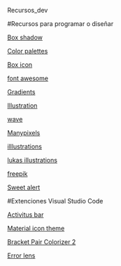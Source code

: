 Recursos_dev

#Recursos para programar o diseñar

[Box shadow](https://www.cssmatic.com/box-shadow)

[Color palettes](https://coolors.co/508ca4-513b3c-329f5b-e5ebea-0d5d56)

[Box icon ](https://boxicons.com/)

[font awesome](https://fontawesome.com/)

[Gradients](https://uigradients.com/#TheBlueLagoon)

[Illustration](https://undraw.co/)

[wave](https://smooth.ie/blogs/news/svg-wavey-transitions-between-sections)

[Manypixels](https://www.manypixels.co/gallery)

[illlustrations](https://illlustrations.co/)

[lukas illustrations](https://lukaszadam.com/illustrations)

[freepik](https://www.freepik.es/)

[Sweet alert](https://sweetalert2.github.io/)


#Extenciones Visual Studio Code

[Activitus bar](https://marketplace.visualstudio.com/items?itemName=Gruntfuggly.activitusbar)

[Material icon theme](https://marketplace.visualstudio.com/items?itemName=PKief.material-icon-theme)

[Bracket Pair Colorizer 2](https://marketplace.visualstudio.com/items?itemName=CoenraadS.bracket-pair-colorizer-2)

[Error lens](https://marketplace.visualstudio.com/items?itemName=usernamehw.errorlens)
